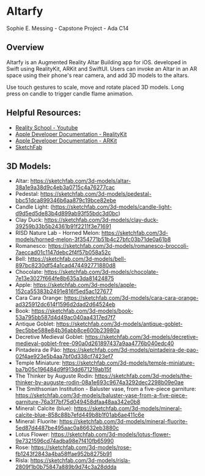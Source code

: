 # Altarfy
Sophie E. Messing - Capstone Project - Ada C14

## Overview

Altarfy is an Augmented Reality Altar Building app for iOS. developed in Swift using RealityKit, ARKit and SwiftUI. Users can invoke an Altar in an AR space using their phone's rear camera, and add 3D models to the altars. 

Use touch gestures to scale, move and rotate placed 3D models. Long press on candle to trigger candle flame animation.

## Helpful Resources:

* [Reality School - Youtube](https://www.youtube.com/c/realityschool)
* [Apple Developer Documentation - RealityKit](https://developer.apple.com/documentation/realitykit)
* [Apple Developer Documentation - ARKit](https://developer.apple.com/documentation/arkit)
* [SketchFab](https://sketchfab.com) 

## 3D Models:


* Altar: https://sketchfab.com/3d-models/altar-38a1e9a38d9c4eb3a0715c4a76277cac
* Pedestal: https://sketchfab.com/3d-models/pedestal-bbc51dca899346b6aa879c19bce82ebe
* Candle Light: (https://sketchfab.com/3d-models/candle-light-d9d5ed5de83b4d899ab93f55bdc3d0bc)
* Clay Duck: https://sketchfab.com/3d-models/clay-duck-39259b33b5b24361b91f2211f3e71691
* RISD Nature Lab - Horned Melon: https://sketchfab.com/3d-models/horned-melon-3f354771b51b4c27bfc03b71de0a61b8
* Romanesco: https://sketchfab.com/3d-models/romanesco-broccoli-7aeccad01c1147debc2f4f57b058a52c
* Bell: https://sketchfab.com/3d-models/bell-897bc8230df54a1cad474492771880d8
* Chocolate: https://sketchfab.com/3d-models/chocolate-7e13e3027f664fe8b635a3da81424875
* Apple: https://sketchfab.com/3d-models/apple-152ca55383b2491e816f5ed5ac127677
* Cara Cara Orange: https://sketchfab.com/3d-models/cara-cara-orange-ad325912dc614f1596d2dad2d64524eb
* Book: https://sketchfab.com/3d-models/book-53a795bb587d4d49ac040aa4317ed7f7
* Antique Goblet: https://sketchfab.com/3d-models/antique-goblet-9ec5bbe588e84b36abb8ce600b23980a
* Decretive Medieval Goblet: https://sketchfab.com/3d-models/decretive-medieval-goblet-free-090a0d261897437a9aa4776b040edc40
* Pintadeira de Pão: https://sketchfab.com/3d-models/pintadeira-de-pao-02f4ae923e5b4aa7bf0d338cf7423ef7
* Temple Miniature: https://sketchfab.com/3d-models/temple-miniature-ba7b05c196484d9f913dd671219ab15f
* The Thinker by Auguste Rodin: https://sketchfab.com/3d-models/the-thinker-by-auguste-rodin-08a1e693c9674a3292dec2298b09e0ae
* The Smithsonian Institution - Baluster vase, from a five-piece garniture: https://sketchfab.com/3d-models/baluster-vase-from-a-five-piece-garniture-76a3f7bf75d049458dfaa48aa342e0b8
* Mineral: Calcite (blue): https://sketchfab.com/3d-models/mineral-calcite-blue-858c88b7efd449b8b1f01ab6ae411c6e
* Mineral: Fluorite: https://sketchfab.com/3d-models/mineral-fluorite-5ed87d4487be495aac0a86632eb3880c
* Lotus Flower: https://sketchfab.com/3d-models/lotus-flower-9e7321596cd74adba98e7f410fb65990
* Rose: https://sketchfab.com/3d-models/rose-fb1243f2843a4ba58ffae952b8275b91
* Risla: https://sketchfab.com/3d-models/risla-2809f1b0b75847a889b9d74c3a28ddda



